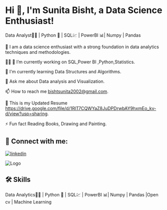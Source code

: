 
# Hi 👋, I'm Sunita Bisht, a Data Science Enthusiast!
Data Analyst👨‍💼 | Python 🐍 | SQL💹 | PowerBI 📊| Numpy | Pandas



👋 I am a data science enthusiast with a strong foundation in data analytics techniques and methodologies.

👩‍💻 🔭 I’m currently working on SQL,Power BI ,Python,Statistics.

🧠 I'm currently learning Data Structures and Algorithms.

💬 Ask me about Data analysis and Visualization.

📫 How to reach me bishtsunita2002@gmail.com.

📄 This is my Updated Resume https://drive.google.com/file/d/1RlT7CQWYaZ8JuDPDrwbAY9hxmEo_kv-d/view?usp=sharing.

⚡️ Fun fact Reading Books, Drawing and Painting.


## 🔗 Connect with me:

[![linkedin](https://img.shields.io/badge/linkedin-0A66C2?style=for-the-badge&logo=linkedin&logoColor=white)](https://www.linkedin.com/in/sunitabisht/)


![Logo](https://dev-to-uploads.s3.amazonaws.com/uploads/articles/th5xamgrr6se0x5ro4g6.png)


## 🛠 Skills
Data Analytics👨‍💼 | Python 🐍 | SQL💹 | PowerBI 📊| Numpy | Pandas |Open cv | Machine Learning 


